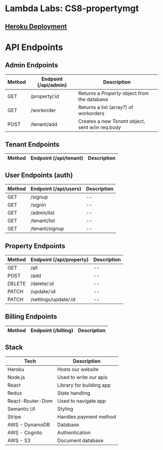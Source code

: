 # Lambda Labs: CS8-propertymgt

## [Heroku Deployment](https://lsmgt.herokuapp.com/)

# API Endpoints

## Admin Endpoints

| Method | Endpoint (/api/admin) | Description                                       |
| ------ | --------------------- | ------------------------------------------------- |
| GET    | /property/:id         | Returns a _Property_ object from the database     |
| GET    | /workorder            | Returns a list (array?) of workorders             |
| POST   | /tenant/add           | Creates a new _Tenant_ object, sent w/in req.body |

## Tenant Endpoints

| Method | Endpoint (/api/tenant) | Description |
| ------ | ---------------------- | ----------- |


## User Endpoints (auth)

| Method | Endpoint (/api/users) | Description |
| ------ | --------------------- | ----------- |
| GET    | /signup               | --          |
| GET    | /signin               | --          |
| GET    | /admin/list           | --          |
| GET    | /tenant/list          | --          |
| GET    | /tenant/signup        | --          |

## Property Endpoints

| Method | Endpoint (/api/property) | Description |
| ------ | ------------------------ | ----------- |
| GET    | /all                     | --          |
| POST   | /add                     | --          |
| DELETE | /delete/:id              | --          |
| PATCH  | /update/:id              | --          |
| PATCH  | /settings/update/:id     | --          |

## Billing Endpoints

| Method | Endpoint (/billing) | Description |
| ------ | ------------------- | ----------- |


## Stack

| Tech             | Description              |
| ---------------- | ------------------------ |
| Heroku           | Hosts our website        |
| Node.js          | Used to write our apis   |
| React            | Library for building app |
| Redux            | State handling           |
| React-Router-Dom | Used to navigate app     |
| Semantic UI      | Styling                  |
| Stripe           | Handles payment method   |
| AWS - DynamoDB   | Database                 |
| AWS - Cognito    | Authentication           |
| AWS - S3         | Document database        |

